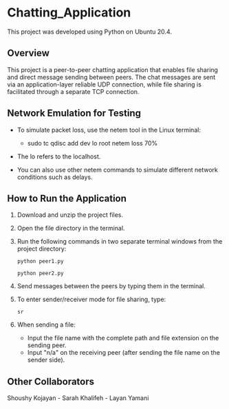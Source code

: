 # Chatting_Application

This project was developed using Python on Ubuntu 20.4.

## Overview

This project is a peer-to-peer chatting application that enables file sharing and direct message sending between peers. The chat messages are sent via an application-layer reliable UDP connection, while file sharing is facilitated through a separate TCP connection.

## Network Emulation for Testing

- To simulate packet loss, use the netem tool in the Linux terminal:

    - sudo tc qdisc add dev lo root netem loss 70%

- The lo refers to the localhost.

- You can also use other netem commands to simulate different network conditions such as delays.

## How to Run the Application

1. Download and unzip the project files.

2. Open the file directory in the terminal.

3. Run the following commands in two separate terminal windows from the project directory:

    ```
    python peer1.py
    ```
    ```
    python peer2.py
    ```

4. Send messages between the peers by typing them in the terminal.

5. To enter sender/receiver mode for file sharing, type:

    ```
    sr
    ```

6. When sending a file:
    - Input the file name with the complete path and file extension on the sending peer.
    - Input "n/a" on the receiving peer (after sending the file name on the sender side).

## Other Collaborators

Shoushy Kojayan - Sarah Khalifeh - Layan Yamani
